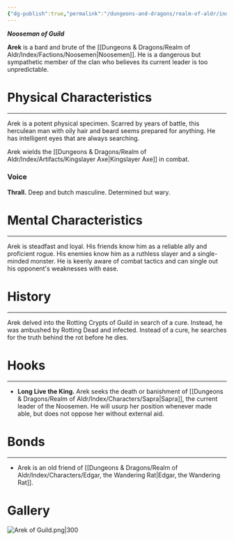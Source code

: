 ```yaml
---
{"dg-publish":true,"permalink":"/dungeons-and-dragons/realm-of-aldr/index/characters/arek-the-axe/"}
---
```


***Nooseman of Guild***

**Arek** is a bard and brute of the [[Dungeons & Dragons/Realm of Aldr/Index/Factions/Noosemen\|Noosemen]]. He is a dangerous but sympathetic member of the clan who believes its current leader is too unpredictable.
# Physical Characteristics
---
Arek is a potent physical specimen. Scarred by years of battle, this herculean man with oily hair and beard seems prepared for anything. He has intelligent eyes that are always searching. 

Arek wields the [[Dungeons & Dragons/Realm of Aldr/Index/Artifacts/Kingslayer Axe\|Kingslayer Axe]] in combat.
### Voice
**Thrall.** Deep and butch masculine. Determined but wary.
# Mental Characteristics
---
Arek is steadfast and loyal. His friends know him as a reliable ally and proficient rogue. His enemies know him as a ruthless slayer and a single-minded monster. He is keenly aware of combat tactics and can single out his opponent's weaknesses with ease.
# History
---
Arek delved into the Rotting Crypts of Guild in search of a cure. Instead, he was ambushed by Rotting Dead and infected. Instead of a cure, he searches for the truth behind the rot before he dies.
# Hooks
---
- **Long Live the King.** Arek seeks the death or banishment of [[Dungeons & Dragons/Realm of Aldr/Index/Characters/Sapra\|Sapra]], the current leader of the Noosemen. He will usurp her position whenever made able, but does not oppose her without external aid.
# Bonds
---
- Arek is an old friend of [[Dungeons & Dragons/Realm of Aldr/Index/Characters/Edgar, the Wandering Rat\|Edgar, the Wandering Rat]].
# Gallery 
![Arek of Guild.png|300](/img/user/Attachments/Dungeons%20&%20Dragons%20Attachments/Arek%20of%20Guild.png)